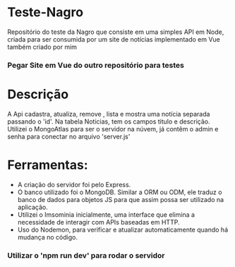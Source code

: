 <h1>Teste-Nagro</h1>
<p>Repositório do teste da Nagro que consiste em uma simples API em Node, criada para ser consumida por um site de notícias implementado em Vue também criado por mim</p>

<h3>Pegar Site em Vue do outro repositório para testes</h3>

<h1>Descrição</h1>
<p>A Api cadastra, atualiza, remove , lista e mostra uma notícia separada passando o 'id'. Na tabela Noticias, tem os campos titulo e descrição. Utilizei o MongoAtlas para ser o servidor na núvem, já contêm o admin e senha para conectar no arquivo 'server.js'</p>

<h1>Ferramentas:</h1>
<ul>
<li>A criação do servidor foi pelo Express.</li>
<li>O banco utilizado foi o MongoDB. Similar a ORM ou ODM, ele traduz o banco de dados para objetos JS para que assim possa ser utilizado na aplicação.</li>
<li>Utilizei o Imsominia inicialmente, uma interface que elimina a necessidade de interagir com APIs baseadas em HTTP.</li>
<li>Uso do Nodemon, para verificar e atualizar automaticamente quando há mudança no código.</li>
</ul>

<h3>Utilizar o 'npm run dev' para rodar o servidor</h3>
